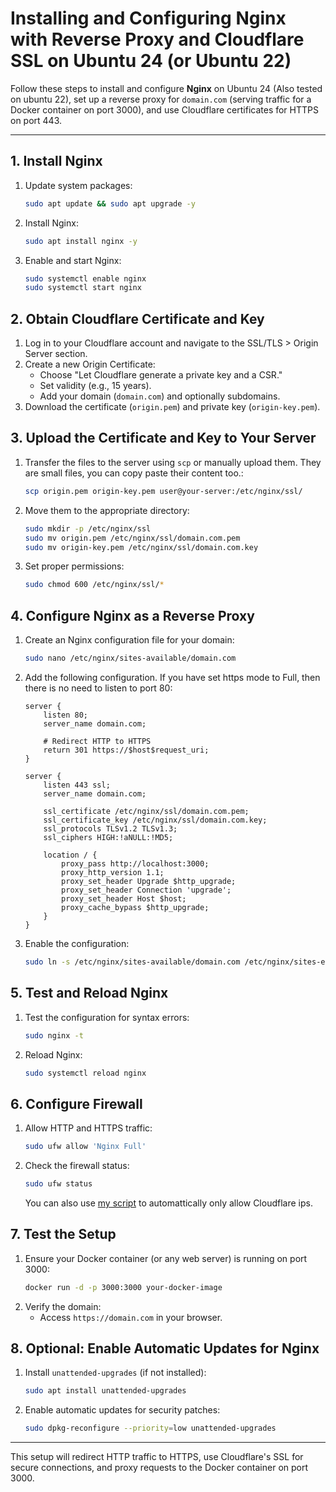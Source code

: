 # Installing and Configuring Nginx with Reverse Proxy and Cloudflare SSL on Ubuntu 24 (or Ubuntu 22)

Follow these steps to install and configure **Nginx** on Ubuntu 24 (Also tested on ubuntu 22), set up a reverse proxy for `domain.com` (serving traffic for a Docker container on port 3000), and use Cloudflare certificates for HTTPS on port 443.

---

## **1. Install Nginx**

1. Update system packages:
   ```bash
   sudo apt update && sudo apt upgrade -y
   ```
2. Install Nginx:
   ```bash
   sudo apt install nginx -y
   ```
3. Enable and start Nginx:
   ```bash
   sudo systemctl enable nginx
   sudo systemctl start nginx
   ```

## **2. Obtain Cloudflare Certificate and Key**

1. Log in to your Cloudflare account and navigate to the SSL/TLS > Origin Server section.
2. Create a new Origin Certificate:
   - Choose "Let Cloudflare generate a private key and a CSR."
   - Set validity (e.g., 15 years).
   - Add your domain (`domain.com`) and optionally subdomains.
3. Download the certificate (`origin.pem`) and private key (`origin-key.pem`).

## **3. Upload the Certificate and Key to Your Server**

1. Transfer the files to the server using `scp` or manually upload them. They are small files, you can copy paste their content too.:
   ```bash
   scp origin.pem origin-key.pem user@your-server:/etc/nginx/ssl/
   ```
2. Move them to the appropriate directory:
   ```bash
   sudo mkdir -p /etc/nginx/ssl
   sudo mv origin.pem /etc/nginx/ssl/domain.com.pem
   sudo mv origin-key.pem /etc/nginx/ssl/domain.com.key
   ```
3. Set proper permissions:
   ```bash
   sudo chmod 600 /etc/nginx/ssl/*
   ```

## **4. Configure Nginx as a Reverse Proxy**

1. Create an Nginx configuration file for your domain:
   ```bash
   sudo nano /etc/nginx/sites-available/domain.com
   ```
2. Add the following configuration. If you have set https mode to Full, then there is no need to listen to port 80:

   ```nginx
   server {
       listen 80;
       server_name domain.com;

       # Redirect HTTP to HTTPS
       return 301 https://$host$request_uri;
   }

   server {
       listen 443 ssl;
       server_name domain.com;

       ssl_certificate /etc/nginx/ssl/domain.com.pem;
       ssl_certificate_key /etc/nginx/ssl/domain.com.key;
       ssl_protocols TLSv1.2 TLSv1.3;
       ssl_ciphers HIGH:!aNULL:!MD5;

       location / {
           proxy_pass http://localhost:3000;
           proxy_http_version 1.1;
           proxy_set_header Upgrade $http_upgrade;
           proxy_set_header Connection 'upgrade';
           proxy_set_header Host $host;
           proxy_cache_bypass $http_upgrade;
       }
   }
   ```

3. Enable the configuration:
   ```bash
   sudo ln -s /etc/nginx/sites-available/domain.com /etc/nginx/sites-enabled/
   ```

## **5. Test and Reload Nginx**

1. Test the configuration for syntax errors:
   ```bash
   sudo nginx -t
   ```
2. Reload Nginx:
   ```bash
   sudo systemctl reload nginx
   ```

## **6. Configure Firewall**

1. Allow HTTP and HTTPS traffic:
   ```bash
   sudo ufw allow 'Nginx Full'
   ```
2. Check the firewall status:

   ```bash
   sudo ufw status
   ```

   You can also use [my script](https://gist.github.com/miiiladiii244/21f2f89d55f08f67664fda5f7b476500) to automattically only allow Cloudflare ips.

## **7. Test the Setup**

1. Ensure your Docker container (or any web server) is running on port 3000:
   ```bash
   docker run -d -p 3000:3000 your-docker-image
   ```
2. Verify the domain:
   - Access `https://domain.com` in your browser.

## **8. Optional: Enable Automatic Updates for Nginx**

1. Install `unattended-upgrades` (if not installed):
   ```bash
   sudo apt install unattended-upgrades
   ```
2. Enable automatic updates for security patches:
   ```bash
   sudo dpkg-reconfigure --priority=low unattended-upgrades
   ```

---

This setup will redirect HTTP traffic to HTTPS, use Cloudflare's SSL for secure connections, and proxy requests to the Docker container on port 3000.
